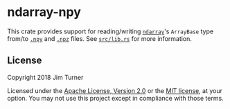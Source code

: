 # ndarray-npy

This crate provides support for reading/writing [`ndarray`]'s `ArrayBase` type
from/to [`.npy`] and [`.npz`] files. See [`src/lib.rs`](src/lib.rs) for more
information.

[`ndarray`]: https://github.com/bluss/rust-ndarray
[`.npy`]: https://docs.scipy.org/doc/numpy/neps/npy-format.html
[`.npz`]: https://docs.scipy.org/doc/numpy/reference/generated/numpy.savez.html

## License

Copyright 2018 Jim Turner

Licensed under the [Apache License, Version 2.0](LICENSE-APACHE) or the [MIT
license](LICENSE-MIT), at your option. You may not use this project except in
compliance with those terms.
